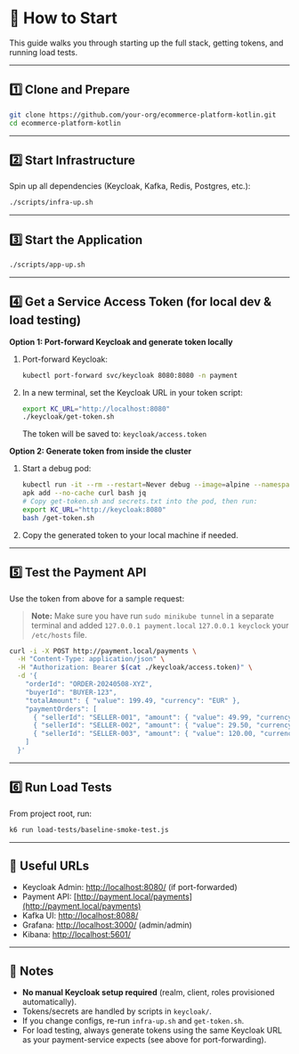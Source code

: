 # 🚀 How to Start

This guide walks you through starting up the full stack, getting tokens, and running load tests.

---

## 1️⃣ Clone and Prepare

```bash
git clone https://github.com/your-org/ecommerce-platform-kotlin.git
cd ecommerce-platform-kotlin
```

---

## 2️⃣ Start Infrastructure

Spin up all dependencies (Keycloak, Kafka, Redis, Postgres, etc.):

```bash
./scripts/infra-up.sh
```

---

## 3️⃣ Start the Application

```bash
./scripts/app-up.sh
```

---

## 4️⃣ Get a Service Access Token (for local dev & load testing)

**Option 1: Port-forward Keycloak and generate token locally**

1. Port-forward Keycloak:
   ```bash
   kubectl port-forward svc/keycloak 8080:8080 -n payment
   ```
2. In a new terminal, set the Keycloak URL in your token script:
   ```bash
   export KC_URL="http://localhost:8080"
   ./keycloak/get-token.sh
   ```
   The token will be saved to: `keycloak/access.token`

**Option 2: Generate token from inside the cluster**

1. Start a debug pod:
   ```bash
   kubectl run -it --rm --restart=Never debug --image=alpine --namespace=payment -- sh
   apk add --no-cache curl bash jq
   # Copy get-token.sh and secrets.txt into the pod, then run:
   export KC_URL="http://keycloak:8080"
   bash /get-token.sh
   ```
2. Copy the generated token to your local machine if needed.

---

## 5️⃣ Test the Payment API

Use the token from above for a sample request:

> **Note:** Make sure you have run `sudo minikube tunnel` in a separate terminal and
> added  `127.0.0.1 payment.local` `127.0.0.1 keyclock`
> your `/etc/hosts` file.

```bash
curl -i -X POST http://payment.local/payments \
  -H "Content-Type: application/json" \
  -H "Authorization: Bearer $(cat ./keycloak/access.token)" \
  -d '{
    "orderId": "ORDER-20240508-XYZ",
    "buyerId": "BUYER-123",
    "totalAmount": { "value": 199.49, "currency": "EUR" },
    "paymentOrders": [
      { "sellerId": "SELLER-001", "amount": { "value": 49.99, "currency": "EUR" }},
      { "sellerId": "SELLER-002", "amount": { "value": 29.50, "currency": "EUR" }},
      { "sellerId": "SELLER-003", "amount": { "value": 120.00, "currency": "EUR" }}
    ]
  }'
```

---

## 6️⃣ Run Load Tests

From project root, run:

```bash
k6 run load-tests/baseline-smoke-test.js
```

---

## 🔗 Useful URLs

- Keycloak Admin: [http://localhost:8080/](http://localhost:8080/) (if port-forwarded)
- Payment API: [http://payment.local/payments](http://payment.local/payments)
- Kafka UI: [http://localhost:8088/](http://localhost:8088/)
- Grafana: [http://localhost:3000/](http://localhost:3000/) (admin/admin)
- Kibana: [http://localhost:5601/](http://localhost:5601/)

---

## 📝 Notes

- **No manual Keycloak setup required** (realm, client, roles provisioned automatically).
- Tokens/secrets are handled by scripts in `keycloak/`.
- If you change configs, re-run `infra-up.sh` and `get-token.sh`.
- For load testing, always generate tokens using the same Keycloak URL as your payment-service expects (see above for
  port-forwarding).
